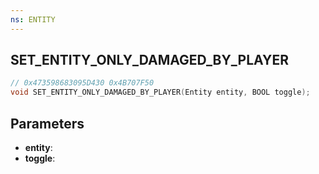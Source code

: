 ```yaml
---
ns: ENTITY
---
```

## SET_ENTITY_ONLY_DAMAGED_BY_PLAYER

```c
// 0x473598683095D430 0x4B707F50
void SET_ENTITY_ONLY_DAMAGED_BY_PLAYER(Entity entity, BOOL toggle);
```

## Parameters
* **entity**:
* **toggle**:
